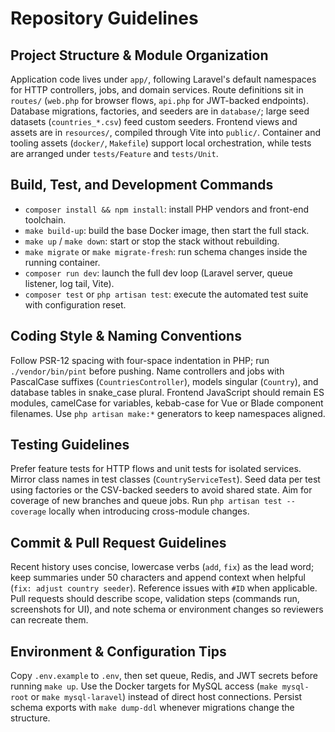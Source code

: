 # Repository Guidelines

## Project Structure & Module Organization
Application code lives under `app/`, following Laravel's default namespaces for HTTP controllers, jobs, and domain services. Route definitions sit in `routes/` (`web.php` for browser flows, `api.php` for JWT-backed endpoints). Database migrations, factories, and seeders are in `database/`; large seed datasets (`countries_*.csv`) feed custom seeders. Frontend views and assets are in `resources/`, compiled through Vite into `public/`. Container and tooling assets (`docker/`, `Makefile`) support local orchestration, while tests are arranged under `tests/Feature` and `tests/Unit`.

## Build, Test, and Development Commands
- `composer install && npm install`: install PHP vendors and front-end toolchain.
- `make build-up`: build the base Docker image, then start the full stack.
- `make up` / `make down`: start or stop the stack without rebuilding.
- `make migrate` or `make migrate-fresh`: run schema changes inside the running container.
- `composer run dev`: launch the full dev loop (Laravel server, queue listener, log tail, Vite).
- `composer test` or `php artisan test`: execute the automated test suite with configuration reset.

## Coding Style & Naming Conventions
Follow PSR-12 spacing with four-space indentation in PHP; run `./vendor/bin/pint` before pushing. Name controllers and jobs with PascalCase suffixes (`CountriesController`), models singular (`Country`), and database tables in snake_case plural. Frontend JavaScript should remain ES modules, camelCase for variables, kebab-case for Vue or Blade component filenames. Use `php artisan make:*` generators to keep namespaces aligned.

## Testing Guidelines
Prefer feature tests for HTTP flows and unit tests for isolated services. Mirror class names in test classes (`CountryServiceTest`). Seed data per test using factories or the CSV-backed seeders to avoid shared state. Aim for coverage of new branches and queue jobs. Run `php artisan test --coverage` locally when introducing cross-module changes.

## Commit & Pull Request Guidelines
Recent history uses concise, lowercase verbs (`add`, `fix`) as the lead word; keep summaries under 50 characters and append context when helpful (`fix: adjust country seeder`). Reference issues with `#ID` when applicable. Pull requests should describe scope, validation steps (commands run, screenshots for UI), and note schema or environment changes so reviewers can recreate them.

## Environment & Configuration Tips
Copy `.env.example` to `.env`, then set queue, Redis, and JWT secrets before running `make up`. Use the Docker targets for MySQL access (`make mysql-root` or `make mysql-laravel`) instead of direct host connections. Persist schema exports with `make dump-ddl` whenever migrations change the structure.
